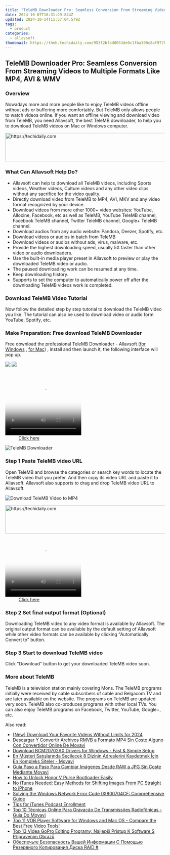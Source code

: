 ```yaml
---
title: "TeleMB Downloader Pro: Seamless Conversion From Streaming Videos to Multiple Formats Like MP4, AVI & WMV"
date: 2024-10-07T16:31:29.844Z
updated: 2024-10-14T11:57:04.579Z
tags:
  - product
categories:
  - allavsoft
thumbnail: https://thmb.techidaily.com/953f2bfad0053de9c1fba300c8af977033f308f5e7891f6b783242dd563fe50d.jpg
---
```


## TeleMB Downloader Pro: Seamless Conversion From Streaming Videos to Multiple Formats Like MP4, AVI & WMV

### Overview

Nowadays more and more people like to enjoy TeleMB videos offline without ads or buffering more comfortably. But TeleMB only allows people to watch videos online. If you want an offline viewing and download video from TeleMB, you need Allavsoft, the best TeleMB downloader, to help you to download TeleMB videos on Mac or Windows computer.

<!-- affiliate ads begin -->
<a href="https://aligracehair.sjv.io/c/5597632/1997680/19272" target="_top" id="1997680">
  <img src="//a.impactradius-go.com/display-ad/19272-1997680" border="0" alt="https://techidaily.com" width="728" height="90"/>
</a>
<img height="0" width="0" src="https://aligracehair.sjv.io/i/5597632/1997680/19272" style="position:absolute;visibility:hidden;" border="0" />
<!-- affiliate ads end -->

### What Can Allavsoft Help Do?

* Allavsoft can help to download all TeleMB videos, including Sports videos, Weather videos, Culture videos and any other video clips without any sacrifice for the video quality.
* Directly download video from TeleMB to MP4, AVI, MKV and any video format recognized by your device.
* Download videos from more other 1000+ video websites: YouTube, Allocine, Facebook, etc as well as TeleMB, YouTube TeleMB channel, Facebook TeleMB channel, Twitter TeleMB channel, Google+ TeleMB channel.
* Download audios from any audio website: Pandora, Deezer, Spotify, etc.
* Download videos or audios in batch from TeleMB
* Download videos or audios without ads, virus, malware, etc.
* Provide the highest downloading speed, usually 5X faster than other video or audio downloaders.
* Use the built-in media player preset in Allavsoft to preview or play the downloaded TeleMB video or audio.
* The paused downloading work can be resumed at any time.
* Keep downloading history.
* Supports to set the computer to automatically power off after the downloading TeleMB videos work is completed.

### Download TeleMB Video Tutorial

Now follow the detailed step by step tutorial to download the TeleMB video you like. The tutorial can also be used to download video or audio form YouTube, Spotify, etc.

### Make Preparation: Free download TeleMB Downloader

Free download the professional TeleMB Downloader - Allavsoft ([for Windows](https://tools.techidaily.com/allavsoft/products/) , [for Mac](https://tools.techidaily.com/allavsoft/products/)) , install and then launch it, the following interface will pop up.

[![](https://www.allavsoft.com/how-to/../images/how-to/free-download-win.jpg)](https://tools.techidaily.com/allavsoft/products/) [![](https://www.allavsoft.com/how-to/../images/how-to/free-download-mac.jpg)](https://tools.techidaily.com/allavsoft/products/)

<!-- affiliate ads begin -->
<span id="1328679">
					<video width="240" height="200" style="cursor:pointer"
           poster="//a.impactradius-go.com/display-clicktoplayimage/1328679.png"
           onclick="if(!this.playClicked){this.play();this.setAttribute('controls',true);this.playClicked=true;}">
	   <source src="//a.impactradius-go.com/display-ad/15852-1328679">
	   <img src="//a.impactradius-go.com/display-clicktoplayimage/1328679.png" style="border: none; height: 100%; width: 100%; object-fit: contain">
	</video>
	<div style="width:150px;text-align:center"><a href="javascript:window.open(decodeURIComponent('https%3A%2F%2Fthefitville.pxf.io%2Fc%2F5597632%2F1328679%2F15852'), '_blank');void(0);">Click here</a></div>
</span>
<img height="0" width="0" src="https://imp.pxf.io/i/5597632/1328679/15852" style="position:absolute;visibility:hidden;" border="0" />
<!-- affiliate ads end -->

![TeleMB Downloader](https://www.allavsoft.com/how-to/../images/allavsoft/screen-shot-600.jpg)

### Step 1 Paste TeleMB video URL

Open TeleMB and browse the categories or search key words to locate the TeleMB video that you prefer. And then copy its video URL and paste it to Allavsoft. Allavsoft also supports to drag and drop TeleMB video URL to Allavsoft.

![Download TeleMB Video to MP4](https://www.allavsoft.com/how-to/../images/how-to/download-rtmp-video/download-rtmp-video.jpg)

<!-- affiliate ads begin -->
<a href="https://appsumo.8odi.net/c/5597632/2105867/7443" target="_top" id="2105867">
  <img src="//a.impactradius-go.com/display-ad/7443-2105867" border="0" alt="https://techidaily.com" width="728" height="90"/>
</a>
<img height="0" width="0" src="https://appsumo.8odi.net/i/5597632/2105867/7443" style="position:absolute;visibility:hidden;" border="0" />
<!-- affiliate ads end -->

<!-- affiliate ads begin -->
<span id="1912746">
					<video width="240" height="200" style="cursor:pointer"
           poster="//a.impactradius-go.com/display-clicktoplayimage/1912746.png"
           onclick="if(!this.playClicked){this.play();this.setAttribute('controls',true);this.playClicked=true;}">
	   <source src="//a.impactradius-go.com/display-ad/20231-1912746">
	   <img src="//a.impactradius-go.com/display-clicktoplayimage/1912746.png" style="border: none; height: 100%; width: 100%; object-fit: contain">
	</video>
	<div style="width:150px;text-align:center"><a href="javascript:window.open(decodeURIComponent('https%3A%2F%2Fmindmanager.sjv.io%2Fc%2F5597632%2F1912746%2F20231'), '_blank');void(0);">Click here</a></div>
</span>
<img height="0" width="0" src="https://imp.pxf.io/i/5597632/1912746/20231" style="position:absolute;visibility:hidden;" border="0" />
<!-- affiliate ads end -->

### Step 2 Set final output format (Optional)

Downloading TeleMB video to any video format is available by Allavsoft. The original output format can be available by the default setting of Allavsoft while other video formats can be available by clicking "Automatically Convert to" button.

### Step 3 Start to download TeleMB video

Click "Download" button to get your downloaded TeleMB video soon.

### More about TeleMB

TeleMB is a television station mainly covering Mons. The TeleMB programs initially were received by cable subscribers of cable and Belgacom TV and are later available on the website. The programs on TeleMB are updated very soon. TeleMB also co-produces programs with other local TVs. You can also enjoy TeleMB programs on Facebook, Twitter, YouTube, Google+, etc.

<ins class="adsbygoogle"
     style="display:block"
     data-ad-format="autorelaxed"
     data-ad-client="ca-pub-7571918770474297"
     data-ad-slot="1223367746"></ins>

<ins class="adsbygoogle"
     style="display:block"
     data-ad-client="ca-pub-7571918770474297"
     data-ad-slot="8358498916"
     data-ad-format="auto"
     data-full-width-responsive="true"></ins>

<span class="atpl-alsoreadstyle">Also read:</span>
<div><ul>
<li><a href="https://youtube-docs.techidaily.com/ownload-your-favorite-videos-without-limits-for-2024/"><u>[New] Download Your Favorite Videos Without Limits for 2024</u></a></li>
<li><a href="https://win-workspace.techidaily.com/descargar-y-convertir-archivos-rmvb-a-formato-mp4-sin-costo-alguno-con-convertidor-online-de-movavi/"><u>Descargar Y Convertir Archivos RMVB a Formato MP4 Sin Costo Alguno Con Convertidor Online De Movavi</u></a></li>
<li><a href="https://win-amazing.techidaily.com/download-bcm20702a0-drivers-for-windows-fast-and-simple-setup/"><u>Download BCM20702A0 Drivers for Windows - Fast & Simple Setup</u></a></li>
<li><a href="https://win-workspace.techidaily.com/en-musteri-satislarinda-secilecek-8-dizinin-adreslerini-kaydetmek-icin-en-kompleks-siteler-movavi/"><u>En Müşteri Satışlarında Seçilecek 8 Dizinin Adreslerini Kaydetmek İçin En Kompleks Siteler - Movavi</u></a></li>
<li><a href="https://tech-revival.techidaily.com/guia-paso-a-paso-para-cambiar-imagenes-desde-raw-a-jpg-sin-coste-mediante-movavi/"><u>Guía Paso a Paso Para Cambiar Imágenes Desde RAW a JPG Sin Coste Mediante Movavi</u></a></li>
<li><a href="https://unlock-android.techidaily.com/how-to-unlock-honor-v-purse-bootloader-easily-by-drfone-android/"><u>How to Unlock Honor V Purse Bootloader Easily</u></a></li>
<li><a href="https://win-studio.techidaily.com/no-itunes-needed-easy-methods-for-shifting-images-from-pc-straight-to-iphone/"><u>No iTunes Needed: Easy Methods for Shifting Images From PC Straight to iPhone</u></a></li>
<li><a href="https://win-howtos.techidaily.com/solving-the-windows-network-error-code-0x800704cf-comprehensive-guide/"><u>Solving the Windows Network Error Code 0X800704CF: Comprehensive Guide</u></a></li>
<li><a href="https://extra-resources.techidaily.com/tips-for-itunes-podcast-enrollment/"><u>Tips for iTunes Podcast Enrollment</u></a></li>
<li><a href="https://win-workspace.techidaily.com/top-10-tecnicas-online-para-gravacao-de-transmissoes-radiofonicas-guia-do-movavi/"><u>Top 10 Técnicas Online Para Gravação De Transmissões Radiofônicas - Guia Do Movavi</u></a></li>
<li><a href="https://win-workspace.techidaily.com/top-11-vob-player-software-for-windows-and-mac-os-compare-the-best-free-video-tools/"><u>Top 11 VOB Player Software for Windows and Mac OS - Compare the Best Free Video Tools!</u></a></li>
<li><a href="https://win-workspace.techidaily.com/top-13-videa-gopro-editing-programy-najlepsi-pristup-k-software-s-pripravenim-obrazu/"><u>Top 13 Videa GoPro Editing Programy: Najlepší Prístup K Software S Přípravením Obrazů</u></a></li>
<li><a href="https://win-news.techidaily.com/obespechte-bezopasnost-vashej-informacii-s-pomoshyu-rezervnogo-kopirovaniya-diska-raid/"><u>Обеспечьте Безопасность Вашей Информации С Помощью Резервного Копирования Диска RAID #</u></a></li>
</ul></div>

